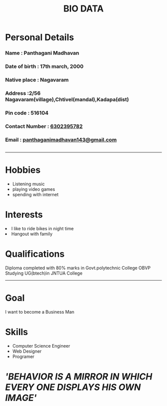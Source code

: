 <!DOCTYPE html>
<html>
<body>
    <div class="container">
      <div class="header"style="text-align:center;">
        <h1>BIO DATA</h1>
    </div>
        <div style="display: flex; flex-wrap: wrap;justify-content: space-between">
        <div class="persdet">
            <h1>Personal Details</h1>
            <h3>Name : Panthagani Madhavan</h3>
            <h3>Date of birth : 17th march, 2000</h3>
            <h3>Native place : Nagavaram</h3>
            <h3>Address :2/56 Nagavaram(village),Chtivel(mandal),Kadapa(dist)</h3>
            <h3>Pin code : 516104</h3>
         <h3>Contact Number : <a href="tel:+6302395782">6302395782</a></h3>
            <h3>Email : <a href="mailto:panthaganimadhavan143@gmail.com?subject = Feedback&body = Message">panthaganimadhavan143@gmail.com</a></h3>
        </div>
        </div>
        <hr>
      <div class="hobbies">
        <h1>Hobbies</h1>
        <ul>
          <li>Listening music</li>
          <li>playing video games</li>
          <li>spending  with internet</li>
        </ul>
  <div class="interests">
        <h1>Interests</h1>
        <li>I like to ride bikes in night time</li>
      <li>Hangout with family</li>
        </ul>
      </div>
        <div class="qualification">
            <h1>Qualifications</h1>
          <p> Diploma completed with 80% marks in Govt.polytechnic College OBVP<br>Studying UG(btech)in JNTUA College</p>
      </div>
      <hr>
      <div class="goal">
        <h1>Goal</h1>
        <p>I want to become a Business Man<br></p>
      </div>
      <div class="summary">
        <h1>Skills</h1>
        <ul>
          <li>Computer Science Engineer</li>
          <li>Web Designer</li>
          <li>Programer</li>
        </ul>
        </div>
        <p><h1><i>'BEHAVIOR IS A MIRROR IN WHICH <br>EVERY ONE DISPLAYS HIS OWN IMAGE'</i></h1></p>
       </body>
  </html>
        
        
            
       

  
